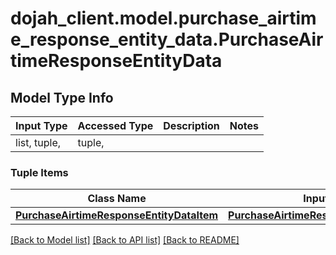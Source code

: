 # dojah_client.model.purchase_airtime_response_entity_data.PurchaseAirtimeResponseEntityData

## Model Type Info
Input Type | Accessed Type | Description | Notes
------------ | ------------- | ------------- | -------------
list, tuple,  | tuple,  |  | 

### Tuple Items
Class Name | Input Type | Accessed Type | Description | Notes
------------- | ------------- | ------------- | ------------- | -------------
[**PurchaseAirtimeResponseEntityDataItem**](PurchaseAirtimeResponseEntityDataItem.md) | [**PurchaseAirtimeResponseEntityDataItem**](PurchaseAirtimeResponseEntityDataItem.md) | [**PurchaseAirtimeResponseEntityDataItem**](PurchaseAirtimeResponseEntityDataItem.md) |  | 

[[Back to Model list]](../../README.md#documentation-for-models) [[Back to API list]](../../README.md#documentation-for-api-endpoints) [[Back to README]](../../README.md)

